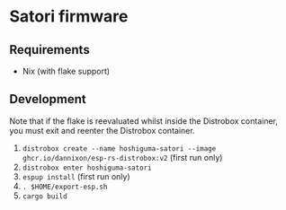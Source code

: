 # Satori firmware

## Requirements

- Nix (with flake support)

## Development

Note that if the flake is reevaluated whilst inside the Distrobox container, you must exit and reenter the Distrobox container.

1. `distrobox create --name hoshiguma-satori --image ghcr.io/dannixon/esp-rs-distrobox:v2` (first run only)
2. `distrobox enter hoshiguma-satori`
3. `espup install` (first run only)
4. `. $HOME/export-esp.sh`
5. `cargo build`
